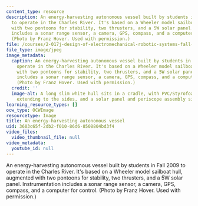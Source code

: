 ```yaml
---
content_type: resource
description: An energy-harvesting autonomous vessel built by students in Fall 2009
  to operate in the Charles River. It's based on a Wheeler model sailboat hull, augmented
  with two pontoons for stability, two thrusters, and a 5W solar panel. Instrumentation
  includes a sonar range sensor, a camera, GPS, compass, and a computer for control.
  (Photo by Franz Hover. Used with permission.)
file: /courses/2-017j-design-of-electromechanical-robotic-systems-fall-2009/3603c65f2db2f01086d68508804bd3f4_2-017jf09.jpg
file_type: image/jpeg
image_metadata:
  caption: An energy-harvesting autonomous vessel built by students in Fall 2009 to
    operate in the Charles River. It's based on a Wheeler model sailboat hull, augmented
    with two pontoons for stability, two thrusters, and a 5W solar panel. Instrumentation
    includes a sonar range sensor, a camera, GPS, compass, and a computer for control.
    (Photo by Franz Hover. Used with permission.)
  credit: ''
  image-alt: A long slim white hull sits in a cradle, with PVC/Styrofoam pontoons
    extending to the sides, and a solar panel and periscope assembly sitting on top.
learning_resource_types: []
ocw_type: OCWImage
resourcetype: Image
title: An energy-harvesting autonomous vessel
uid: 3603c65f-2db2-f010-86d6-8508804bd3f4
video_files:
  video_thumbnail_file: null
video_metadata:
  youtube_id: null
---
```

An energy-harvesting autonomous vessel built by students in Fall 2009 to operate in the Charles River. It's based on a Wheeler model sailboat hull, augmented with two pontoons for stability, two thrusters, and a 5W solar panel. Instrumentation includes a sonar range sensor, a camera, GPS, compass, and a computer for control. (Photo by Franz Hover. Used with permission.)

